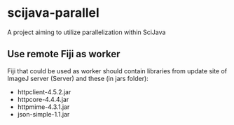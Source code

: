 # scijava-parallel
A project aiming to utilize parallelization within SciJava


## Use remote Fiji as worker

Fiji that could be used as worker should contain libraries from update site of ImageJ server (Server) and these (in jars folder):
* httpclient-4.5.2.jar 
* httpcore-4.4.4.jar 
* httpmime-4.3.1.jar
* json-simple-1.1.jar
 